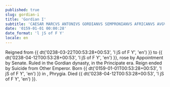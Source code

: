 ```yaml
---
published: true
slug: gordian-i
title: 'Gordian I'
subtitle: 'CAESAR MARCVS ANTONIVS GORDIANVS SEMPRONIANVS AFRICANVS AVGVSTVS'
date: '0159-01-01 00:00:28'
date_format: 'l jS of F Y'
locale: en
---
```


Reigned from {{ dt('0238-03-22T00:53:28+00:53', 'l jS of F Y', 'en') }} to {{ dt('0238-04-12T00:53:28+00:53', 'l jS of F Y', 'en') }}, rose by Appointment by Senate. Ruled in the Gordian dynasty, in the Principate era. Reign ended by Suicide from Other Emperor. Born {{ dt('0159-01-01T00:53:28+00:53', 'l jS of F Y', 'en') }} in , Phrygia. Died {{ dt('0238-04-12T00:53:28+00:53', 'l jS of F Y', 'en') }}.
